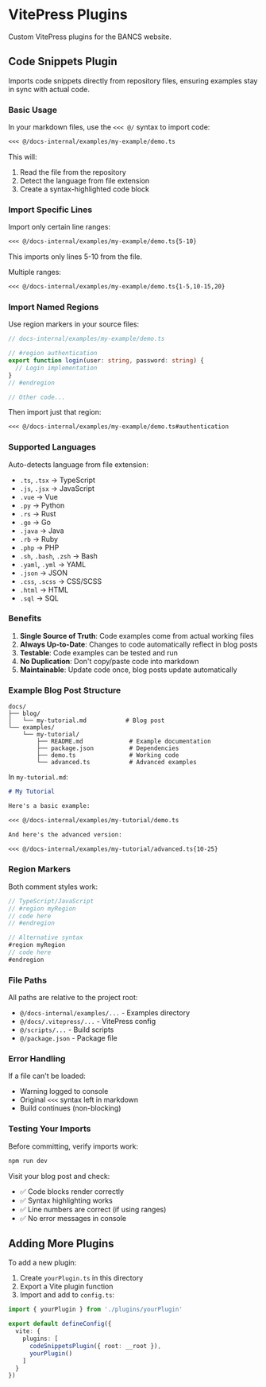 # VitePress Plugins

Custom VitePress plugins for the BANCS website.

## Code Snippets Plugin

Imports code snippets directly from repository files, ensuring examples stay in sync with actual code.

### Basic Usage

In your markdown files, use the `<<< @/` syntax to import code:

```markdown
<<< @/docs-internal/examples/my-example/demo.ts
```

This will:
1. Read the file from the repository
2. Detect the language from file extension
3. Create a syntax-highlighted code block

### Import Specific Lines

Import only certain line ranges:

```markdown
<<< @/docs-internal/examples/my-example/demo.ts{5-10}
```

This imports only lines 5-10 from the file.

Multiple ranges:

```markdown
<<< @/docs-internal/examples/my-example/demo.ts{1-5,10-15,20}
```

### Import Named Regions

Use region markers in your source files:

```typescript
// docs-internal/examples/my-example/demo.ts

// #region authentication
export function login(user: string, password: string) {
  // Login implementation
}
// #endregion

// Other code...
```

Then import just that region:

```markdown
<<< @/docs-internal/examples/my-example/demo.ts#authentication
```

### Supported Languages

Auto-detects language from file extension:

- `.ts`, `.tsx` → TypeScript
- `.js`, `.jsx` → JavaScript
- `.vue` → Vue
- `.py` → Python
- `.rs` → Rust
- `.go` → Go
- `.java` → Java
- `.rb` → Ruby
- `.php` → PHP
- `.sh`, `.bash`, `.zsh` → Bash
- `.yaml`, `.yml` → YAML
- `.json` → JSON
- `.css`, `.scss` → CSS/SCSS
- `.html` → HTML
- `.sql` → SQL

### Benefits

1. **Single Source of Truth**: Code examples come from actual working files
2. **Always Up-to-Date**: Changes to code automatically reflect in blog posts
3. **Testable**: Code examples can be tested and run
4. **No Duplication**: Don't copy/paste code into markdown
5. **Maintainable**: Update code once, blog posts update automatically

### Example Blog Post Structure

```
docs/
├── blog/
│   └── my-tutorial.md           # Blog post
└── examples/
    └── my-tutorial/
        ├── README.md             # Example documentation
        ├── package.json          # Dependencies
        ├── demo.ts               # Working code
        └── advanced.ts           # Advanced examples
```

In `my-tutorial.md`:

```markdown
# My Tutorial

Here's a basic example:

<<< @/docs-internal/examples/my-tutorial/demo.ts

And here's the advanced version:

<<< @/docs-internal/examples/my-tutorial/advanced.ts{10-25}
```

### Region Markers

Both comment styles work:

```typescript
// TypeScript/JavaScript
// #region myRegion
// code here
// #endregion
```

```typescript
// Alternative syntax
#region myRegion
// code here
#endregion
```

### File Paths

All paths are relative to the project root:

- `@/docs-internal/examples/...` - Examples directory
- `@/docs/.vitepress/...` - VitePress config
- `@/scripts/...` - Build scripts
- `@/package.json` - Package file

### Error Handling

If a file can't be loaded:
- Warning logged to console
- Original `<<<` syntax left in markdown
- Build continues (non-blocking)

### Testing Your Imports

Before committing, verify imports work:

```bash
npm run dev
```

Visit your blog post and check:
- ✅ Code blocks render correctly
- ✅ Syntax highlighting works
- ✅ Line numbers are correct (if using ranges)
- ✅ No error messages in console

## Adding More Plugins

To add a new plugin:

1. Create `yourPlugin.ts` in this directory
2. Export a Vite plugin function
3. Import and add to `config.ts`:

```typescript
import { yourPlugin } from './plugins/yourPlugin'

export default defineConfig({
  vite: {
    plugins: [
      codeSnippetsPlugin({ root: __root }),
      yourPlugin()
    ]
  }
})
```
